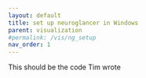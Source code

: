 ```yaml
---
layout: default
title: set up neuroglancer in Windows
parent: visualization
#permalink: /vis/ng_setup
nav_order: 1
---
```


This should be the code Tim wrote
